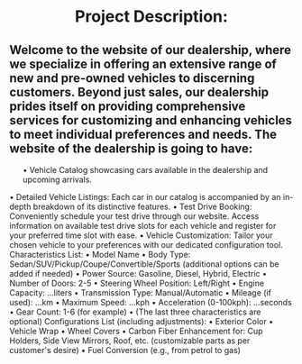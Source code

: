 <h1 align="center">Project Description:</h1>
<h2> Welcome to the website of our dealership, where we specialize in offering an extensive range of new and pre-owned vehicles to discerning customers. Beyond just sales, our dealership prides itself on providing comprehensive services for customizing and enhancing vehicles to meet individual preferences and needs. The website of the dealership is going to have: </h2>
<ul>• Vehicle Catalog showcasing cars available in the dealership and upcoming arrivals.</ul>
 • Detailed Vehicle Listings: Each car in our catalog is accompanied by an in-depth breakdown of its distinctive features.
 • Test Drive Booking: Conveniently schedule your test drive through our website. Access information on available test drive slots for each vehicle and register for your preferred time slot with ease.
 • Vehicle Customization: Tailor your chosen vehicle to your preferences with our dedicated configuration tool.
Characteristics List:
 • Model Name
 • Body Type: Sedan/SUV/Pickup/Coupe/Convertible/Sports (additional options can be added if needed)
 • Power Source: Gasoline, Diesel, Hybrid, Electric
 • Number of Doors: 2-5
 • Steering Wheel Position: Left/Right
 • Engine Capacity: …liters
 • Transmission Type: Manual/Automatic
 • Mileage (if used): …km
 • Maximum Speed: …kph
 • Acceleration (0-100kph): …seconds
 • Gear Count: 1-6 (for example)
 • (The last three characteristics are optional)
Configurations List (including adjustments):
 • Exterior Color
 • Vehicle Wrap
 • Wheel Covers
 • Carbon Fiber Enhancement for: Cup Holders, Side View Mirrors, Roof, etc. (customizable parts as per customer's desire)
 • Fuel Conversion (e.g., from petrol to gas)
